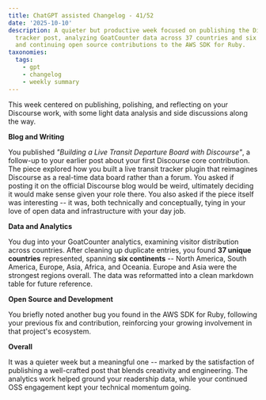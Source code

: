 ```yaml
---
title: ChatGPT assisted Changelog - 41/52
date: '2025-10-10'
description: A quieter but productive week focused on publishing the Discourse transit
  tracker post, analyzing GoatCounter data across 37 countries and six continents,
  and continuing open source contributions to the AWS SDK for Ruby.
taxonomies:
  tags:
    - gpt
    - changelog
    - weekly summary
---
```


This week centered on publishing, polishing, and reflecting on your Discourse
work, with some light data analysis and side discussions along the way.

**Blog and Writing**

You published *"Building a Live Transit Departure Board with Discourse"*, a
follow-up to your earlier post about your first Discourse core contribution.
The piece explored how you built a live transit tracker plugin that reimagines
Discourse as a real-time data board rather than a forum. You asked if posting
it on the official Discourse blog would be weird, ultimately deciding it would
make sense given your role there. You also asked if the piece itself was
interesting -- it was, both technically and conceptually, tying in your love of
open data and infrastructure with your day job.

**Data and Analytics**

You dug into your GoatCounter analytics, examining visitor distribution across
countries. After cleaning up duplicate entries, you found **37 unique countries**
represented, spanning **six continents** -- North America, South America, Europe,
Asia, Africa, and Oceania. Europe and Asia were the strongest regions overall.
The data was reformatted into a clean markdown table for future reference.

**Open Source and Development**

You briefly noted another bug you found in the AWS SDK for Ruby, following your
previous fix and contribution, reinforcing your growing involvement in that
project's ecosystem.

**Overall**

It was a quieter week but a meaningful one -- marked by the satisfaction of
publishing a well-crafted post that blends creativity and engineering. The
analytics work helped ground your readership data, while your continued OSS
engagement kept your technical momentum going.
